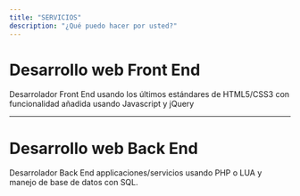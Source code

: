 ```yaml
---
title: "SERVICIOS"
description: "¿Qué puedo hacer por usted?"
---
```


# Desarrollo web Front End
Desarrolador Front End usando los últimos estándares de HTML5/CSS3 con funcionalidad añadida usando Javascript y jQuery

----

# Desarrollo web Back End
Desarrolador Back End applicaciones/servicios usando PHP o LUA y manejo de base de datos con SQL.
